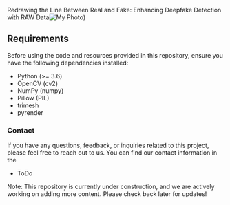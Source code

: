 Redrawing the Line Between Real and Fake: Enhancing Deepfake Detection with RAW Data![My Photo](https://github.com/ICCVsupplementary/ICCV_2023/blob/main/pipeline.png))

## Requirements
Before using the code and resources provided in this repository, ensure you have the following dependencies installed:
* Python (>= 3.6)
* OpenCV (cv2)
* NumPy (numpy)
* Pillow (PIL)
* trimesh
* pyrender


### Contact
If you have any questions, feedback, or inquiries related to this project, please feel free to reach out to us. You can find our contact information in the 
* ToDo


Note: This repository is currently under construction, and we are actively working on adding more content. Please check back later for updates!
